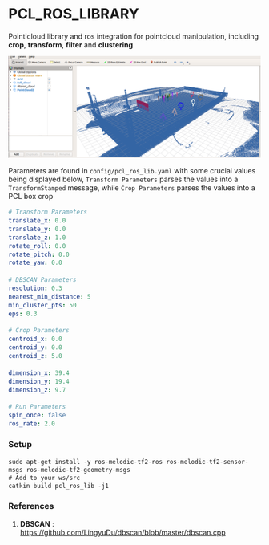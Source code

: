 # PCL_ROS_LIBRARY

Pointlcloud library and ros integration for pointcloud manipulation, including **crop**, **transform**, **filter** and **clustering**.

![](output.png)

Parameters are found in `config/pcl_ros_lib.yaml` with some crucial values being displayed below, `Transform Parameters` parses the values into a `TransformStamped` message, while `Crop Parameters` parses the values into a PCL box crop 

```yaml
# Transform Parameters
translate_x: 0.0
translate_y: 0.0
translate_z: 1.0
rotate_roll: 0.0
rotate_pitch: 0.0
rotate_yaw: 0.0

# DBSCAN Parameters
resolution: 0.3
nearest_min_distance: 5
min_cluster_pts: 50
eps: 0.3

# Crop Parameters
centroid_x: 0.0
centroid_y: 0.0
centroid_z: 5.0

dimension_x: 39.4
dimension_y: 19.4
dimension_z: 9.7

# Run Parameters
spin_once: false
ros_rate: 2.0
```

### Setup
```
sudo apt-get install -y ros-melodic-tf2-ros ros-melodic-tf2-sensor-msgs ros-melodic-tf2-geometry-msgs
# Add to your ws/src
catkin build pcl_ros_lib -j1
```

### References
1. **DBSCAN** : https://github.com/LingyuDu/dbscan/blob/master/dbscan.cpp
